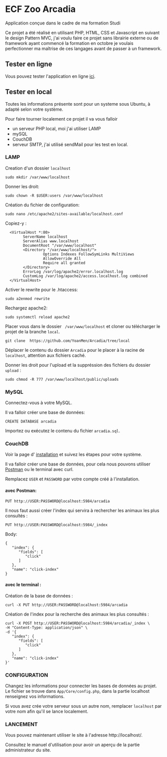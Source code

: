 # ECF Zoo Arcadia

Application conçue dans le cadre de ma formation Studi

Ce projet a été réalisé en utilisant PHP, HTML, CSS et Javascript en suivant le design Pattern MVC, j'ai voulu faire ce projet sans librairie externe ou de framework ayant commencé la formation en octobre je voulais perfectionner ma maîtrise de ces langages avant de passer à un framework.

## Tester en ligne

Vous pouvez tester l'application en ligne [ici](https://yoanmen.alwaysdata.net).

## Tester en local

Toutes les informations présente sont pour un systeme sous Ubuntu, à adapté selon votre système.

Pour faire tourner localement ce projet il va vous falloir

- un serveur PHP local, moi j'ai utiliser LAMP
- mySQL
- CouchDB
- serveur SMTP, j'ai utilisé sendMail pour les test en local.

### LAMP

Creation d'un dossier `localhost`

    sudo mkdir /var/www/localhost

Donner les droit:

    sudo chown -R $USER:users /var/www/localhost

Création du fichier de configuration:

    sudo nano /etc/apache2/sites-available/localhost.conf

Copiez-y :

      <VirtualHost *:80>
            ServerName localhost
            ServerAlias www.localhost
            DocumentRoot "/var/www/localhost"
            <Directory "/var/www/localhost/">
                     Options Indexes FollowSymLinks MultiViews
                     AllowOverride All
                     Require all granted
            </Directory>
            ErrorLog /var/log/apache2/error.localhost.log
            CustomLog /var/log/apache2/access.localhost.log combined
      </VirtualHost>

Activer le rewrite pour le .htaccess:

    sudo a2enmod rewrite

Rechargez apache2:

    sudo systemctl reload apache2

Placer vous dans le dossier ` /var/www/localhost` et cloner ou télécharger le projet de la branche `local`.

    git clone  https://github.com/YoanMen/Arcadia/tree/local

Déplacer le contenu du dossier `Arcadia` pour le placer à la racine de `localhost`, attention aux fichiers caché.

Donner les droit pour l'upload et la suppréssion des fichiers du dossier `upload` :

    sudo chmod -R 777 /var/www/localhost/public/uploads

### MySQL

Connectez-vous à votre MySQL.

Il va falloir créer une base de données:

    CREATE DATABASE arcadia

Importez ou exécutez le contenu du fichier `arcadia.sql`.

### CouchDB

Voir la page d'
[installation](https://docs.couchdb.org/en/stable/install/index.html) et suivez les étapes pour votre système.

Il va falloir créer une base de données, pour cela nous pouvons utiliser
[Postman](https://www.postman.com/downloads/) ou le terminal avec curl.

Remplacez `USER` et `PASSWORD` par votre compte créé à l'installation.

#### avec Postman:

    PUT http://USER:PASSWORD@localhost:5984/arcadia

Il nous faut aussi créer l'index qui servira à rechercher les animaux les plus consultés :

    PUT http://USER:PASSWORD@localhost:5984/_index

Body:

```
{
   "index": {
      "fields": [
         "click"
      ]
   },
   "name": "click-index"
}
```

#### avec le terminal :

Création de la base de données :

```
curl -X PUT http://USER:PASSWORD@localhost:5984/arcadia
```

Création de l'index pour la recherche des animaux les plus consultés :

```
curl -X POST http://USER:PASSWORD@localhost:5984/arcadia/_index \
-H "Content-Type: application/json" \
-d '{
   "index": {
      "fields": [
         "click"
      ]
   },
   "name": "click-index"
}'
```

### CONFIGURATION

Changez les informations pour connecter les bases de données au projet. Le fichier se trouve dans `App/Core/config.php`, dans la partie localhost renseignez vos informations.

Si vous avez crée votre serveur sous un autre nom, remplacer `localhost` par votre nom afin qu'il se lance localement.

### LANCEMENT

Vous pouvez maintenant utiliser le site à l'adresse http://localhost/.

Consultez le manuel d'utilisation pour avoir un aperçu de la partie administrateur du site.
